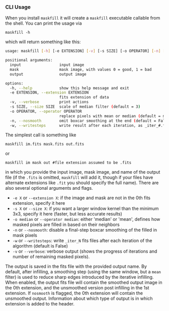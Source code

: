 ### CLI Usage 

When you install `maskfill` it will create a `maskfill` executable callable from the shell. You can print the usage via 
```
maskfill -h
```
which will return something like this: 

```bash
usage: maskfill [-h] [-e EXTENSION] [-v] [-s SIZE] [-o OPERATOR] [-n] [-w] input mask output

positional arguments:
  input                 input image
  mask                  mask image, with values 0 = good, 1 = bad
  output                output image

options:
  -h, --help            show this help message and exit
  -e EXTENSION, --extension EXTENSION
                        fits extension of data
  -v, --verbose         print actions
  -s SIZE, --size SIZE  scale of median filter (default = 3)
  -o OPERATOR, --operator OPERATOR
                        replace pixels with mean or median (default = median)
  -n, --nosmooth        omit boxcar smoothing at the end (default = False)
  -w, --writesteps      write result after each iteration, as _iter_#.fits
```

The simplest call is something like 
```
maskfill im.fits mask.fits out.fits
```

or
```
maskfill im mask out #file extension assumed to be .fits
```

in which you provide the input image, mask image, and name of the output file (if the `.fits` is omitted, `maskfill` will add it, though if your files have alternate extensions like `.fit` you should specify the full name). There are also several optional arguments and flags. 

- `-e X` or `--extension X`: if the image and mask are not in the 0th fits extension, specify it here 
- `-s X` or `--size X`: if you want a larger window kernel than the minimum 3x3, specify it here (faster, but less accurate results)
- `-o median` or `--operator median`: either 'median' or 'mean', defines how masked pixels are filled in based on their neighbors
- `-n` or `--nosmooth`: disable a final-step boxcar smoothing of the filled in mask pixels
- `-w` or `--writesteps`: write `_iter_N` fits files after each iteration of the algorithm (default is False)
- `-v` or `--verbose`: verbose output (shows the progress of iterations and number of remaining masked pixels).

The output is saved in the fits file with the provided output name. By default, after infilling, a smoothing step (using the same window, but a `mean` filter) is used to reduce sharp edges introduced by the iterative infilling. When enabled, the output fits file will contain the smoothed output image in the 0th extension, and the unsmoothed version post infilling in the 1st extension. If `nosmooth` is flagged, the 0th extension will contain the unsmoothed output. Information about which type of output is in which extension is added to the header. 